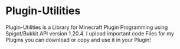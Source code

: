 # Plugin-Utilities

Plugin-Utilities is a Library for Minecraft Plugin Programming using Spigot/Bukkit API version 1.20.4.
I upload important code Files for my Plugins you can download or copy and use it in your Plugin! 
